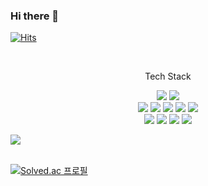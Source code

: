 ### Hi there 👋


[![Hits](https://hits.seeyoufarm.com/api/count/incr/badge.svg?url=https%3A%2F%2Fgithub.com%2Fdudah0776%2Fhit-counter&count_bg=%232880BE&title_bg=%23555555&icon=&icon_color=%23E7E7E7&title=hits&edge_flat=false)](https://hits.seeyoufarm.com)


<br>

<div align="center">
  <p>Tech Stack</p>
  <img src="https://img.shields.io/badge/.NET-512BD4?style=flat&logo=.NET&logoColor=white"/>
  <img src="https://img.shields.io/badge/Spring-6DB33F?style=flat&logo=Spring&logoColor=white"/>
  <br>
  <img src="https://img.shields.io/badge/Java-885630?style=flat&logo=Java&logoColor=white" />
  <img src="https://img.shields.io/badge/csharp-239120?style=flat&logo=csharp&logoColor=white" />
  <img src="https://img.shields.io/badge/JavaScript-F7DF1E?style=flat&logo=JavaScript&logoColor=white" />
  <img src="https://img.shields.io/badge/typescript-3178C6?style=flat&logo=typescript&logoColor=white" />
  <img src="https://img.shields.io/badge/python-3178C6?style=flat&logo=python&logoColor=white" />
  <br>
  <img src="https://img.shields.io/badge/oracle-F80000?style=flat&logo=oracle&logoColor=white" />
  <img src="https://img.shields.io/badge/mysql-4479A1?style=flat&logo=python&logoColor=white" />
  <img src="https://img.shields.io/badge/microsoftsqlserver-CC2927?style=flat&logo=microsoftsqlserver&logoColor=white" />
  <img src="https://img.shields.io/badge/postgresql-4169E1?style=flat&logo=postgresql&logoColor=white" />
</div>

<img src="https://github-readme-stats.vercel.app/api/top-langs/?username=dudah0776&layout=compact"><br><br>


[![Solved.ac
프로필](http://mazassumnida.wtf/api/v2/generate_badge?boj=dudah0776)](https://solved.ac/profile/dudah0776)

<!--
**dudah0776/dudah0776** is a ✨ _special_ ✨ repository because its `README.md` (this file) appears on your GitHub profile.

Here are some ideas to get you started:

- 🔭 I’m currently working on ...
- 🌱 I’m currently learning ...
- 👯 I’m looking to collaborate on ...
- 🤔 I’m looking for help with ...
- 💬 Ask me about ...
- 📫 How to reach me: ...
- 😄 Pronouns: ...
- ⚡ Fun fact: ...
-->
